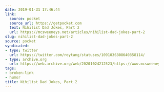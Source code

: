 ```yaml
---
date: 2019-01-31 17:46:44
link:
  source: pocket
  source_url: https://getpocket.com
  text: Nihilist Dad Jokes, Part 2
  url: https://mcsweeneys.net/articles/nihilist-dad-jokes-part-2
slug: nihilist-dad-jokes-part-2
source: pocket
syndicated:
- type: twitter
  url: https://twitter.com/roytang/statuses/1091036308640858114/
- type: archive.org
  url: https://web.archive.org/web/20201024212523/https://www.mcsweeneys.net/articles/nihilist-dad-jokes-part-2
tags:
- broken-link
- humor
title: Nihilist Dad Jokes, Part 2
---
```

